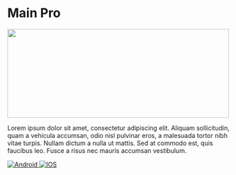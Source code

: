 
# Main Pro

<div>
<img src="https://lh3.googleusercontent.com/J7O37ylnhGvo6M70_TLuRPhmAqMxy62BcEGQk_Akk9u8nfUT8DUmzQgD0kZGr9AGWrwY" width="500" height="200"/>
</div>

Lorem ipsum dolor sit amet, consectetur adipiscing elit. Aliquam sollicitudin, quam a vehicula accumsan, odio nisl pulvinar eros, a malesuada tortor nibh vitae turpis. Nullam dictum a nulla ut mattis. Sed at commodo est, quis faucibus leo. Fusce a risus nec mauris accumsan vestibulum.

<!-- ### Features

- Light/dark mode toggle
- Live previews
- Fullscreen mode
- Cross platform -->


<div id="badges">
  <a href= "https://www.w3schools.com/tags/tag_a.asp">
    <img src="https://img.shields.io/badge/android-grey?style=for-the-badge&logo=android&logoColor=white" alt="Android"/>
  </a>
  <a href= ">>>>>>>>>>>>>>>>>>>>>>>>>>>>>>>>">
    <img src="https://img.shields.io/badge/iphone-blue?style=for-the-badge&logo=apple&logoColor=white" alt="IOS"/>
  </a>
</div>
